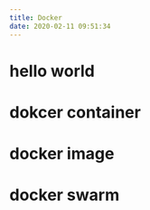 ```yaml
---
title: Docker
date: 2020-02-11 09:51:34
---
```

# hello world
# dokcer container
# docker image

# docker swarm

